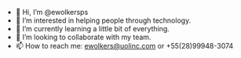 - 👋 Hi, I’m @ewolkersps
- 👀 I’m interested in helping people through technology.
- 🌱 I’m currently learning a little bit of everything.
- 💞️ I’m looking to collaborate with my team.
- 📫 How to reach me: ewolkers@uolinc.com or +55(28)99948-3074

<!---
ewolkersps/ewolkersps is a ✨ special ✨ repository because its `README.md` (this file) appears on your GitHub profile.
You can click the Preview link to take a look at your changes.
--->
